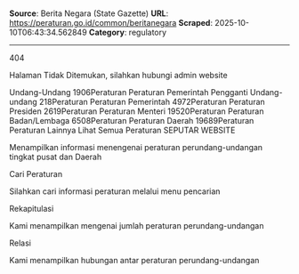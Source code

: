 # 

**Source**: Berita Negara (State Gazette)
**URL**: https://peraturan.go.id/common/beritanegara
**Scraped**: 2025-10-10T06:43:34.562849
**Category**: regulatory

---

404 

Halaman Tidak Ditemukan, silahkan hubungi admin website

Undang-Undang
1906Peraturan
Peraturan Pemerintah Pengganti Undang-undang
218Peraturan
Peraturan Pemerintah
4972Peraturan
Peraturan Presiden
2619Peraturan
Peraturan Menteri
19520Peraturan
Peraturan Badan/Lembaga
6508Peraturan
Peraturan Daerah
19689Peraturan
Peraturan Lainnya
Lihat Semua Peraturan
SEPUTAR WEBSITE

Menampilkan informasi menengenai peraturan perundang-undangan tingkat pusat dan Daerah

Cari Peraturan

Silahkan cari informasi peraturan melalui menu pencarian

Rekapitulasi

Kami menampilkan mengenai jumlah peraturan perundang-undangan

Relasi

Kami menampilkan hubungan antar peraturan perundang-undangan
